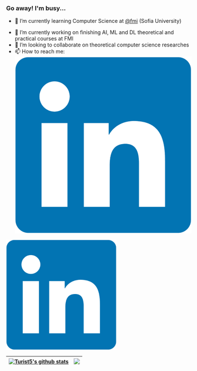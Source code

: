 ### Go away! I'm busy...
- 🌱 I’m currently learning Computer Science at [@fmi](https://github.com/fmi/) (Sofia University)
<!--**KaloyanTs/KaloyanTs** is a ✨ _special_ ✨ repository because its `README.md` (this file) appears on your GitHub profile. -->
- 🔭 I’m currently working on finishing AI, ML and DL theoretical and practical courses at FMI
- 👯 I’m looking to collaborate on theoretical computer science researches
- 📫 How to reach me: [![LinkedIn](./assets/LinkedIn_logo.png)](https://www.linkedin.com/in/kaloyan-tsvetkov-40416a247/)
<a href="https://www.linkedin.com/in/kaloyan-tsvetkov-40416a247/">
  <img src="./assets/LinkedIn_logo.png" alt="LinkedIn" width="300"/>
</a>


| <a href="https://github.com/KaloyanTs"><img align="center" src="https://github-readme-stats.vercel.app/api?username=KaloyanTs&show_icons=true&include_all_commits=true&count_private=true&theme=buefy&hide_border=true" alt="Turist5's github stats" /></a> | <a href="https://github.com/KaloyanTs"><img align="center" src="https://github-readme-stats.vercel.app/api/top-langs/?username=KaloyanTs&theme=buefy&hide_border=true" /></a> |
| ------------- | ------------- |
